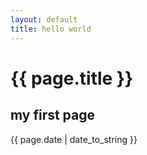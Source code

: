 ```yaml
---
layout: default
title: hello world
---
```


# {{ page.title }}

## my first page

{{ page.date | date_to_string }}